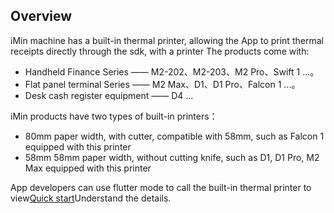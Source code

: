 ## Overview
iMin machine has a built-in thermal printer, allowing the App to print thermal receipts directly through the sdk, with a printer
The products come with:
 - Handheld Finance Series —— M2-202、M2-203、M2 Pro、Swift 1 ...。
 - Flat panel terminal Series —— M2 Max、D1、D1 Pro、Falcon 1 ...。
 - Desk cash register equipment —— D4 ...

iMin products have two types of built-in printers：
  - 80mm paper width, with cutter, compatible with 58mm, such as Falcon 1 equipped with this printer
  - 58mm 58mm paper width, without cutting knife, such as D1, D1 Pro, M2 Max equipped with this printer


App developers can use flutter mode to call the built-in thermal printer to view[Quick start](/quickstart)Understand the details.
